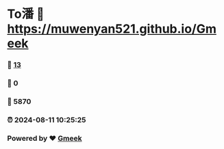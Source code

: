 # To潘 :link: https://muwenyan521.github.io/Gmeek 
### :page_facing_up: [13](https://muwenyan521.github.io/Gmeek/tag.html) 
### :speech_balloon: 0 
### :hibiscus: 5870 
### :alarm_clock: 2024-08-11 10:25:25 
### Powered by :heart: [Gmeek](https://github.com/Meekdai/Gmeek)
